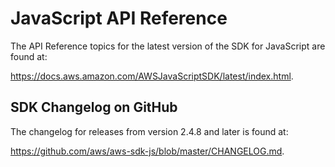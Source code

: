 # JavaScript API Reference<a name="aws-jsdk-reference"></a>

The API Reference topics for the latest version of the SDK for JavaScript are found at:

[https://docs\.aws\.amazon\.com/AWSJavaScriptSDK/latest/index\.html](https://docs.aws.amazon.com/AWSJavaScriptSDK/latest/)\.

## SDK Changelog on GitHub<a name="w4aac28b7"></a>

The changelog for releases from version 2\.4\.8 and later is found at:

[https://github\.com/aws/aws\-sdk\-js/blob/master/CHANGELOG\.md](https://github.com/aws/aws-sdk-js/blob/master/CHANGELOG.md)\.